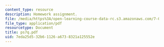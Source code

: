 ```yaml
---
content_type: resource
description: Homework assignment.
file: /media/https%3A/open-learning-course-data-rc.s3.amazonaws.com/7-012-introduction-to-biology-fall-2004/7eda25d532b61126a6738321a125552e_ps7q.pdf
file_type: application/pdf
resourcetype: Document
title: ps7q.pdf
uid: 7eda25d5-32b6-1126-a673-8321a125552e
---
```


